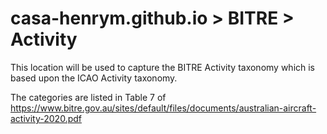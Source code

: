 # casa-henrym.github.io > BITRE > Activity

This location will be used to capture the BITRE Activity taxonomy which is based upon the ICAO Activity taxonomy.

The categories are listed in Table 7 of https://www.bitre.gov.au/sites/default/files/documents/australian-aircraft-activity-2020.pdf
